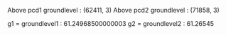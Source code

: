 Above pcd1 groundlevel : (62411, 3)
Above pcd2 groundlevel : (71858, 3)

g1 = groundlevel1 : 61.24968500000003
g2 = groundlevel2 : 61.26545